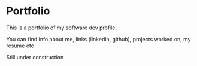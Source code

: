 # Portfolio

This is a portfolio of my software dev profile.

You can find info about me, links (linkedin, github), projects worked on, my resume etc

Still under construction
